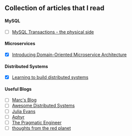 ## Collection of articles that I read

#### MySQL
- [ ] [MySQL Transactions - the physical side](https://blog.koehntopp.info/2020/07/27/mysql-transactions.html)

#### Microservices
- [x] [Introducing Domain-Oriented Microservice Architecture](https://eng.uber.com/microservice-architecture/) 

#### Distributed Systems
- [x] [Learning to build distributed systems](http://brooker.co.za/blog/2019/04/03/learning.html)



#### Useful Blogs
- [ ] [Marc's Blog](http://brooker.co.za/blog/)
- [ ] [Awesome Distributed Systems](https://github.com/theanalyst/awesome-distributed-systems)
- [ ] [Julia Evans](https://jvns.ca/blog/2016/04/09/some-of-my-favorite-blogs/)
- [ ] [Aphyr](https://aphyr.com/)
- [ ] [The Pragmatic Engineer](https://blog.pragmaticengineer.com/)
- [ ] [thoughts from the red planet](http://nathanmarz.com/)
